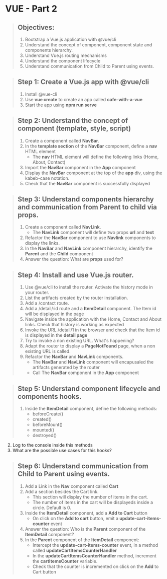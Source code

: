 # VUE - Part 2
> ## Objectives:
> 
> 1. Bootstrap a Vue.js application with @vue/cli
> 2. Understand the concept of component, component state and components hierarchy.
> 3. Understand Vue.js routing mechanisms
> 4. Understand the component lifecycle
> 5. Understand communication from Child to Parent using events.

> ## Step 1: Create a Vue.js app with @vue/cli
> 1. Install @vue-cli
> 2. Use **vue create** to create an app called **cafe-with-a-vue**
> 3. Start the app using **npm run serve**

> ## Step 2: Understand the concept of component (template, style, script)
>
> 1. Create a component called **NavBar**.
> 2. In the **template section** of the **NavBar** component, define a **nav** HTML element
>    - The **nav** HTML element will define the following links (Home, About, Contact)
> 3. Import the **NavBar** component in the **App** component
> 4. Display the **NavBar** component at the top of the **app** div, using the kabeb-case notation.
> 5. Check that the **NavBar** component is successfully displayed

> ## Step 3: Understand components hierarchy and communication from Parent to child via props.
>
> 1. Create a component called **NavLink**.
>    - The **NavLink** component will define two props **url** and **text**
> 2. Refactor the **NavBar** component to use **Navlink** components to display the links.
> 3. In the **NavBar** and **NavLink** component hierarchy, identify the **Parent** and the **Child** component
> 4. Answer the question: What are **props** used for?

> ## Step 4: Install and use Vue.js router.
> 
> 1. Use @vue/cli to install the router. Activate the history mode in your router.
> 2. List the artifacts created by the router installation.
> 3. Add a /contact route. 
> 4. Add a /detail/:id route and a **ItemDetail** component. The Item id will be displayed in the page
> 5. Navigate inside the application with the Home, Contact and About links. Check that history is working as expected
> 6. Invoke the URL /detail/1 in the browser and check that the Item id is displayed in the **detail page**
> 7. Try to invoke a non existing URL. What's happening? 
> 8. Adapt the router to display a **PageNotFound** page, when a non existing URL is called.
> 9. Refactor the **NavBar** and **NavLink** components.
>    - The **NavBar** and **NavLink** component will encapusaled the artifacts  generated by the router
>    - Call The **NavBar** component in the **App** component

> ## Step 5: Understand component lifecycle and components hooks.
> 1. Inside the **ItemDetail** component, define the following  methods:
>    - beforeCreate() 
>    - created() 
>    - beforeMount() 
>    - mounted() 
>    - destroyed() 
  2. Log to the console inside this methods
  3. What are the possible use cases for this hooks?


> ## Step 6: Understand communication from Child to Parent using events.
> 1. Add a Link in the **Nav** component called **Cart** 
> 2. Add a section besides the Cart link. 
>    - This section will display the number of items in the cart.
>    - The number of items in the cart will be displayeds inside a circle. Default is 0.
> 3. Inside the **ItemDetail** component, add a **Add to Cart** button
>    - On click on the **Add to cart** button, emit a **update-cart-items-counter** event
> 4. Answer the question: Who is the **Parent** component of the **ItemDetail** component?
> 5. In the **Parent** component of the **ItemDetail** component:
>    - Intercept the **update-cart-items-counter** event, in a method called **updateCartItemsCounterHandler**
>    - In the **updateCartItemsCounterHandler** method, increment the **cartItemsCounter** variable.
>    - Check that the counter is incremented on click on the **Add** to Cart  button

